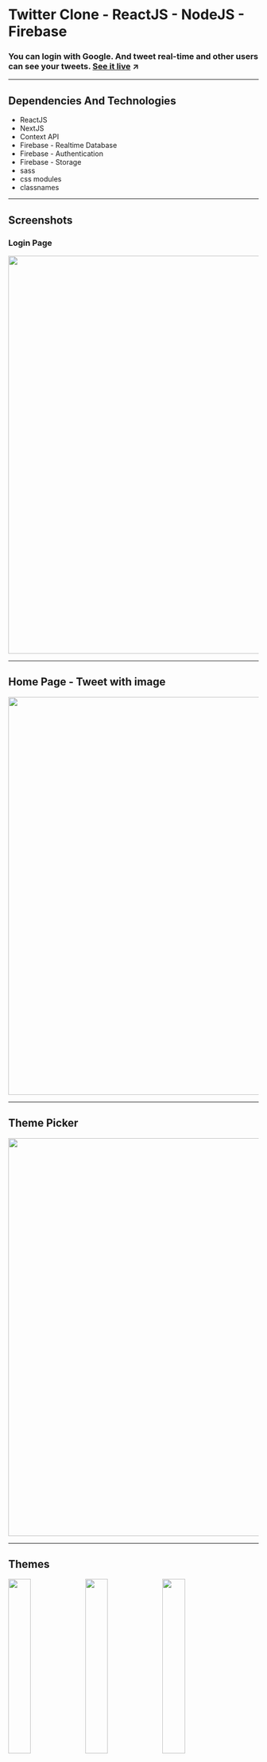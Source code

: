 # Twitter Clone - ReactJS - NodeJS - Firebase

### You can login with Google. And tweet real-time and other users can see your tweets. [See it live]([https://bllhlc-twitter.vercel.app/]) ↗

---

## Dependencies And Technologies

- ReactJS
- NextJS
- Context API
- Firebase - Realtime Database
- Firebase - Authentication
- Firebase - Storage
- sass
- css modules
- classnames

---

## Screenshots

### Login Page

<img src="https://user-images.githubusercontent.com/77120913/202587451-d0e722c3-e5a6-4acc-83fb-8b3f68aaca88.png" width="800"/>

---

## Home Page - Tweet with image

<img src="https://user-images.githubusercontent.com/77120913/202589432-2f56aec8-2134-4a22-b316-2702cb29dd93.png" width="800" />

<br/>

---

## Theme Picker

<img src="https://user-images.githubusercontent.com/77120913/202588778-2a2643d3-eebe-49a5-bd25-3aa0f8365237.png" width="800" />

<br/>

---

## Themes

<div>
  <img src="https://user-images.githubusercontent.com/77120913/202588788-5e3e6257-0748-4367-9881-73eadb43e60e.png" width="30%" />
  <img src="https://user-images.githubusercontent.com/77120913/202588767-bb167e85-d7fd-4381-9b4c-563b845be61f.png" width="30%" />
  <img src="https://user-images.githubusercontent.com/77120913/202588762-d7c3b79e-4aee-44bd-9bb9-b8b20ed2638b.png" width="30%" />
</div>

---

## License

MIT

## Author

Bilal Halıcı [Github](https://github.com/BllHlc)

## Support

If you like this project, please consider giving it a ⭐️ on Github and sharing it with your friends via social media.

## Contact

If you want to contact me you can reach me at [linkedin](https://www.linkedin.com/in/bilal-halici).
